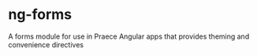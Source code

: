 # ng-forms
A forms module for use in Praece Angular apps that provides theming and convenience directives
